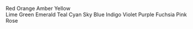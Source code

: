 Red
Orange
Amber
Yellow  
Lime
Green
Emerald
Teal
Cyan
Sky
Blue
Indigo
Violet
Purple
Fuchsia
Pink
Rose
